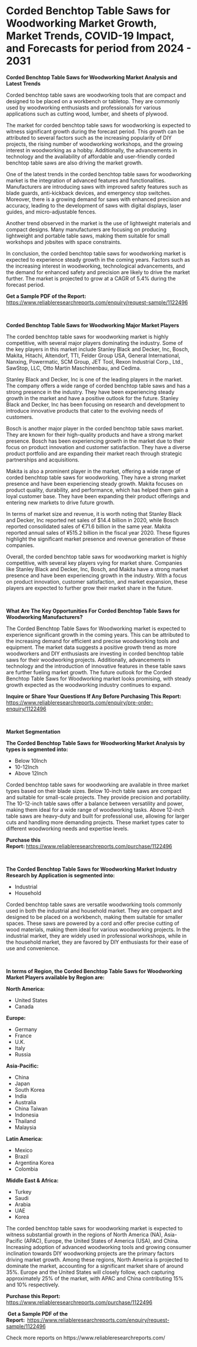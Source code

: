 <p><h1>Corded Benchtop Table Saws for Woodworking Market Growth, Market Trends, COVID-19 Impact, and Forecasts for period from 2024 - 2031</h1></p><p><strong>Corded Benchtop Table Saws for Woodworking Market Analysis and Latest Trends</strong></p>
<p><p>Corded benchtop table saws are woodworking tools that are compact and designed to be placed on a workbench or tabletop. They are commonly used by woodworking enthusiasts and professionals for various applications such as cutting wood, lumber, and sheets of plywood.</p><p>The market for corded benchtop table saws for woodworking is expected to witness significant growth during the forecast period. This growth can be attributed to several factors such as the increasing popularity of DIY projects, the rising number of woodworking workshops, and the growing interest in woodworking as a hobby. Additionally, the advancements in technology and the availability of affordable and user-friendly corded benchtop table saws are also driving the market growth.</p><p>One of the latest trends in the corded benchtop table saws for woodworking market is the integration of advanced features and functionalities. Manufacturers are introducing saws with improved safety features such as blade guards, anti-kickback devices, and emergency stop switches. Moreover, there is a growing demand for saws with enhanced precision and accuracy, leading to the development of saws with digital displays, laser guides, and micro-adjustable fences.</p><p>Another trend observed in the market is the use of lightweight materials and compact designs. Many manufacturers are focusing on producing lightweight and portable table saws, making them suitable for small workshops and jobsites with space constraints.</p><p>In conclusion, the corded benchtop table saws for woodworking market is expected to experience steady growth in the coming years. Factors such as the increasing interest in woodworking, technological advancements, and the demand for enhanced safety and precision are likely to drive the market further. The market is projected to grow at a CAGR of 5.4% during the forecast period.</p></p>
<p><strong>Get a Sample PDF of the Report:&nbsp;</strong> <a href="https://www.reliableresearchreports.com/enquiry/request-sample/1122496">https://www.reliableresearchreports.com/enquiry/request-sample/1122496</a></p>
<p>&nbsp;</p>
<p><strong>Corded Benchtop Table Saws for Woodworking Major Market Players</strong></p>
<p><p>The corded benchtop table saws for woodworking market is highly competitive, with several major players dominating the industry. Some of the key players in this market include Stanley Black and Decker, Inc, Bosch, Makita, Hitachi, Altendorf, TTI, Felder Group USA, General International, Nanxing, Powermatic, SCM Group, JET Tool, Rexon Industrial Corp., Ltd., SawStop, LLC, Otto Martin Maschinenbau, and Cedima.</p><p>Stanley Black and Decker, Inc is one of the leading players in the market. The company offers a wide range of corded benchtop table saws and has a strong presence in the industry. They have been experiencing steady growth in the market and have a positive outlook for the future. Stanley Black and Decker, Inc has been focusing on research and development to introduce innovative products that cater to the evolving needs of customers.</p><p>Bosch is another major player in the corded benchtop table saws market. They are known for their high-quality products and have a strong market presence. Bosch has been experiencing growth in the market due to their focus on product innovation and customer satisfaction. They have a diverse product portfolio and are expanding their market reach through strategic partnerships and acquisitions.</p><p>Makita is also a prominent player in the market, offering a wide range of corded benchtop table saws for woodworking. They have a strong market presence and have been experiencing steady growth. Makita focuses on product quality, durability, and performance, which has helped them gain a loyal customer base. They have been expanding their product offerings and entering new markets to drive future growth.</p><p>In terms of market size and revenue, it is worth noting that Stanley Black and Decker, Inc reported net sales of $14.4 billion in 2020, while Bosch reported consolidated sales of €71.6 billion in the same year. Makita reported annual sales of ¥515.2 billion in the fiscal year 2020. These figures highlight the significant market presence and revenue generation of these companies.</p><p>Overall, the corded benchtop table saws for woodworking market is highly competitive, with several key players vying for market share. Companies like Stanley Black and Decker, Inc, Bosch, and Makita have a strong market presence and have been experiencing growth in the industry. With a focus on product innovation, customer satisfaction, and market expansion, these players are expected to further grow their market share in the future.</p></p>
<p>&nbsp;</p>
<p><strong>What Are The Key Opportunities For Corded Benchtop Table Saws for Woodworking Manufacturers?</strong></p>
<p><p>The Corded Benchtop Table Saws for Woodworking market is expected to experience significant growth in the coming years. This can be attributed to the increasing demand for efficient and precise woodworking tools and equipment. The market data suggests a positive growth trend as more woodworkers and DIY enthusiasts are investing in corded benchtop table saws for their woodworking projects. Additionally, advancements in technology and the introduction of innovative features in these table saws are further fueling market growth. The future outlook for the Corded Benchtop Table Saws for Woodworking market looks promising, with steady growth expected as the woodworking industry continues to expand.</p></p>
<p><strong>Inquire or Share Your Questions If Any Before Purchasing This Report:</strong> <a href="https://www.reliableresearchreports.com/enquiry/pre-order-enquiry/1122496">https://www.reliableresearchreports.com/enquiry/pre-order-enquiry/1122496</a></p>
<p>&nbsp;</p>
<p><strong>Market Segmentation</strong></p>
<p><strong>The Corded Benchtop Table Saws for Woodworking Market Analysis by types is segmented into:</strong></p>
<p><ul><li>Below 10Inch</li><li>10-12Inch</li><li>Above 12Inch</li></ul></p>
<p><p>Corded benchtop table saws for woodworking are available in three market types based on their blade sizes. Below 10-inch table saws are compact and suitable for small-scale projects. They provide precision and portability. The 10-12-inch table saws offer a balance between versatility and power, making them ideal for a wide range of woodworking tasks. Above 12-inch table saws are heavy-duty and built for professional use, allowing for larger cuts and handling more demanding projects. These market types cater to different woodworking needs and expertise levels.</p></p>
<p><strong>Purchase this Report:&nbsp;</strong><a href="https://www.reliableresearchreports.com/purchase/1122496">https://www.reliableresearchreports.com/purchase/1122496</a></p>
<p>&nbsp;</p>
<p><strong>The Corded Benchtop Table Saws for Woodworking Market Industry Research by Application is segmented into:</strong></p>
<p><ul><li>Industrial</li><li>Household</li></ul></p>
<p><p>Corded benchtop table saws are versatile woodworking tools commonly used in both the industrial and household market. They are compact and designed to be placed on a workbench, making them suitable for smaller spaces. These saws are powered by a cord and offer precise cutting of wood materials, making them ideal for various woodworking projects. In the industrial market, they are widely used in professional workshops, while in the household market, they are favored by DIY enthusiasts for their ease of use and convenience.</p></p>
<p>&nbsp;</p>
<p><strong>In terms of Region, the Corded Benchtop Table Saws for Woodworking Market Players available by Region are:</strong></p>
<p>
    <p> <strong> North America: </strong>
        <ul>
            <li>United States</li>
            <li>Canada</li>
        </ul>
        </p> 
    <p> <strong> Europe: </strong>
        <ul>
            <li>Germany</li>
            <li>France</li>
            <li>U.K.</li>
            <li>Italy</li>
            <li>Russia</li>
        </ul>
        </p> 
    <p> <strong> Asia-Pacific: </strong>
        <ul>
            <li>China</li>
            <li>Japan</li>
            <li>South Korea</li>
            <li>India</li>
            <li>Australia</li>
            <li>China Taiwan</li>
            <li>Indonesia</li>
            <li>Thailand</li>
            <li>Malaysia</li>
        </ul>
        </p> 
    <p> <strong> Latin America: </strong>
        <ul>
            <li>Mexico</li>
            <li>Brazil</li>
            <li>Argentina Korea</li>
            <li>Colombia</li>
        </ul>
        </p> 
    <p> <strong> Middle East & Africa: </strong>
        <ul>
            <li>Turkey</li>
            <li>Saudi</li>
            <li>Arabia</li>
            <li>UAE</li>
            <li>Korea</li>
        </ul>
    </p>
    </p>
<p><p>The corded benchtop table saws for woodworking market is expected to witness substantial growth in the regions of North America (NA), Asia-Pacific (APAC), Europe, the United States of America (USA), and China. Increasing adoption of advanced woodworking tools and growing consumer inclination towards DIY woodworking projects are the primary factors driving market growth. Among these regions, North America is projected to dominate the market, accounting for a significant market share of around 35%. Europe and the United States will closely follow, each capturing approximately 25% of the market, with APAC and China contributing 15% and 10% respectively.</p></p>
<p><strong>Purchase this Report: </strong><a href="https://www.reliableresearchreports.com/purchase/1122496">https://www.reliableresearchreports.com/purchase/1122496</a></p>
<p>&nbsp;<strong>Get a Sample PDF of the Report:&nbsp;&nbsp;</strong><a href="https://www.reliableresearchreports.com/enquiry/request-sample/1122496">https://www.reliableresearchreports.com/enquiry/request-sample/1122496</a></p>
<p><strong></strong></p>
<p>Check more reports on https://www.reliableresearchreports.com/</p>